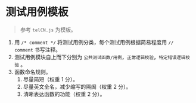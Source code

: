 

# 测试用例模板
> 参考 `telCN.js` 为模板。

1. 用 `/* comment */` 将测试用例分类，每个测试用例根据简易程度用 `// comment` 书写注释。
1. 测试用例模块自上而下分别为 `公共测试函数/用例`，`正常逻辑校验`，`特定错误逻辑校验` 。
1. 函数命名规则。
    1. 尽量简短（权重 1 分）。
    1. 尽量英文全名，减少缩写的隔阂（权重 2 分）。
    1. 清晰表达函数的功能（权重 2 分）。
